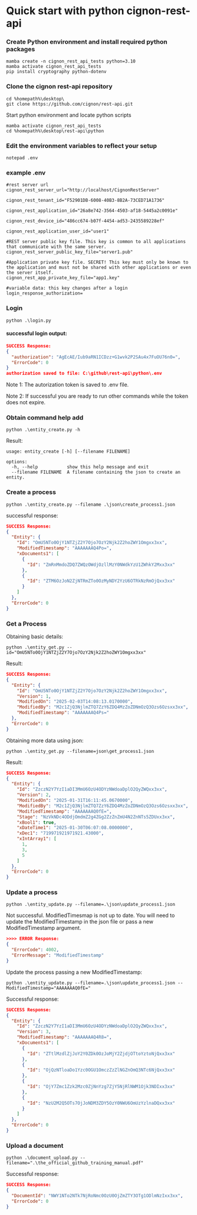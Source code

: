 # Quick start with python cignon-rest-api

### Create Python environment and install required python packages
```shell
mamba create -n cignon_rest_api_tests python=3.10
mamba activate cignon_rest_api_tests
pip install cryptography python-dotenv
```

### Clone the cignon rest-api repository
```shell
cd %homepath%\desktop\
git clone https://github.com/cignon/rest-api.git 
```

Start python environment and locate python scripts
```shell
mamba activate cignon_rest_api_tests
cd %homepath%\desktop\rest-api\python
```

### Edit the environment variables to reflect your setup
```shell
notepad .env 
```

### example .env
```properties
#rest server url
cignon_rest_server_url="http://localhost/CignonRestServer"

cignon_rest_tenant_id="F52901DB-6008-40B3-8B2A-73CED71A1736"

cignon_rest_application_id="26a8e742-3564-4503-af18-5445a2c0091e"

cignon_rest_device_id="486cc674-b07f-4454-ad53-2435589228ef"

cignon_rest_application_user_id="user1"

#REST server public key file. This key is common to all applications that communicate with the same server.
cignon_rest_server_public_key_file="server1.pub"

#Application private key file. SECRET! This key must only be known to the application and must not be shared with other applications or even the server itself.
cignon_rest_app_private_key_file="app1.key"

#variable data: this key changes after a login
login_response_authorization=
```

### Login 
```shell
python .\login.py
```

#### successful login output:
```json
SUCCESS Response:
{
  "authorization": "AgEcAE/Iub9aRN1ICDzz+G1wvk2P2SAu4x7FuOU76n0=",
  "ErrorCode": 0
}
authorization saved to file: C:\github\rest-api\python\.env
```

Note 1: The autorization token is saved to .env file. 

Note 2: If successful you are ready to run other commands while the token does not expire.

### Obtain command help add
```shell
python .\entity_create.py -h
```
Result: 
```
usage: entity_create [-h] [--filename FILENAME]

options:
  -h, --help           show this help message and exit
  --filename FILENAME  A filename containing the json to create an entity.
```

### Create a process
```shell
python .\entity_create.py --filename .\json\create_process1.json
```
successful response: 
```json
SUCCESS Response:
{
  "Entity": {
    "Id": "OmU5NTo0OjY1NTZjZ2Y7Ojo7OzY2Njk2Z2hoZWY1Omgxx3xx",
    "ModifiedTimestamp": "AAAAAAAQ4Po=",
    "xDocuments1": [
      {
        "Id": "ZmRnMmdoZDQ7ZWQzOWdjOzllMzY0NWdkYzU1ZWhkY2Mxx3xx"
      },
      {
        "Id": "ZTM6OzJoN2ZjNTRmZTo0OzMyNDY2YzU6OTRkNzRmOjQxx3xx"
      }
    ]
  },
  "ErrorCode": 0
}
```

### Get a Process

Obtaining basic details:
```shell
python .\entity_get.py --id="OmU5NTo0OjY1NTZjZ2Y7Ojo7OzY2Njk2Z2hoZWY1Omgxx3xx"
```
Result:
```json
SUCCESS Response:
{
  "Entity": {
    "Id": "OmU5NTo0OjY1NTZjZ2Y7Ojo7OzY2Njk2Z2hoZWY1Omgxx3xx",
    "Version": 1,
    "ModifiedOn": "2025-02-03T14:08:13.0170000",
    "ModifiedBy": "M2c1ZjQ3NjlmZTQ7ZzY6ZDQ4MzZoZDNmOzQ3Ozs6Ozsxx3xx",
    "ModifiedTimestamp": "AAAAAAAQ4Ps="
  },
  "ErrorCode": 0
}
````

Obtaining more data using json:
```shell
python .\entity_get.py --filename=json\get_process1.json
```
Result:
```json
SUCCESS Response:
{
  "Entity": {
    "Id": "ZzczN2Y7YzI1aDI3MmU6OzU4ODYzNWdoaDplO2QyZWQxx3xx",
    "Version": 2,
    "ModifiedOn": "2025-01-31T16:11:45.0670000",
    "ModifiedBy": "M2c1ZjQ3NjlmZTQ7ZzY6ZDQ4MzZoZDNmOzQ3Ozs6Ozsxx3xx",
    "ModifiedTimestamp": "AAAAAAAQ0fE=",
    "Stage": "NzVkNDc4ODdjOmdmZ2g4ZGg2ZzZnZmU4N2ZnNTs5ZDUxx3xx",
    "xBool1": true,
    "xDateTime1": "2025-01-30T06:07:08.0000000",
    "xDec1": "719971921971921.43000",
    "xIntArray1": [
      1,
      3,
      5
    ]
  },
  "ErrorCode": 0
}
```


### Update a process
```shell
python .\entity_update.py --filename=.\json\update_process1.json
```
Not successful. ModifiedTimesmap is not up to date.
You will need to update the ModifiedTimestamp in the json file or pass a new ModifiedTimestamp argument.

```json
>>>> ERROR Response:
{
  "ErrorCode": 4002,
  "ErrorMessage": "ModifiedTimestamp"
}
```

Update the process passing a new ModifiedTimestamp:
```shell
python .\entity_update.py --filename=.\json\update_process1.json --ModifiedTimestamp="AAAAAAAQ0fE="
```

Successful response:
```json
SUCCESS Response:
{
  "Entity": {
    "Id": "ZzczN2Y7YzI1aDI3MmU6OzU4ODYzNWdoaDplO2QyZWQxx3xx",
    "Version": 3,
    "ModifiedTimestamp": "AAAAAAAQ4R8=",
    "xDocuments1": [
      {
        "Id": "ZTtlMzdlZjJoY2Y0ZDk0OzJoMjY2ZjdjOTtoYztoNjQxx3xx"
      },
      {
        "Id": "OjQzNTloaDo1Yzc0OGU1OmczZzZlNGZnOmQ3NTc6NjQxx3xx"
      },
      {
        "Id": "OjY7Zmc1Zzk2Mzc0ZjNnYzg7ZjY5NjRlNWM1Ojk3NDIxx3xx"
      },
      {
        "Id": "NzU2M2Q5OTs7OjJoNDM3ZDY5OzY0NWU6OmUzYzlnaDQxx3xx"
      }
    ]
  },
  "ErrorCode": 0
}
```

### Upload a document

```shell
python .\document_upload.py --filename=".\the_official_github_training_manual.pdf"
```

Successful response:
```json
SUCCESS Response:
{
  "DocumentId": "NWY1NTo2NTk7NjRoNmc0OzU0OjZmZTY3OTg1ODlmNzIxx3xx",
  "ErrorCode": 0
}
````